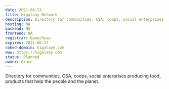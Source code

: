 ```yaml
---
date: 2021-06-13
title: Higalaay Network
description: Directory for communities, CSA, coops, social enterprises producing food, products that help the people and the planet.
hosting: NA
backend: NA
frontend: NA
registrar: Namecheap
expires: 2021-06-17
naked-domain: higalaay.com
www: https://higalaay.com
status: Planned
owner: Grace
---
```


Directory for communities, CSA, coops, social enterprises producing food, products that help the people and the planet.
